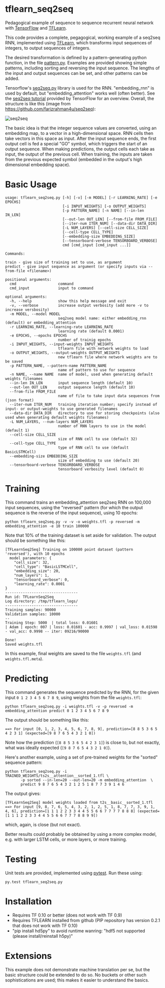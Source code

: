 tflearn_seq2seq
===============

Pedagogical example of sequence to sequence recurrent neural network
with [TensorFlow](https://www.tensorflow.org/) and
[TFLearn](http://tflearn.org/).

This code provides a complete, pegagogical, working example of a
seq2seq RNN, implemented using [TFLearn](http://tflearn.org/), which
transforms input sequences of integers, to output sequences of
integers.  

The desired transformation is defined by a pattern-generating python
function, in the file
[pattern.py](https://github.com/ichuang/tflearn_seq2seq/blob/master/pattern.py).
Examples are provided showing simple patterns, including sorting and
reversing the input sequence.  The lengths of the input and output
sequences can be set, and other patterns can be added.

Tensorflow's
[seq2seq.py](https://github.com/tensorflow/tensorflow/blob/master/tensorflow/python/ops/seq2seq.py)
library is used for the RNN.  "embedding_rnn" is used by default, but
"embedding_attention" works well (often better).  See the [seq2seq
tutorial](https://www.tensorflow.org/versions/r0.10/tutorials/seq2seq/index.html)
provided by TensorFlow for an overview.  Overall, the structure is
like this (image from https://github.com/farizrahman4u/seq2seq):

![seq2seq](http://i64.tinypic.com/30136te.png)

The basic idea is that the integer sequence values are converted,
using an embedding map, to a vector in a high-dimensional space.  RNN
cells then take vectors in this space as input.  After the input
sequence ends, the first output cell is fed a special "GO" symbol,
which triggers the start of an output sequence.  When making
predictions, the output cells each take as input, the output of the
previous cell.  When training, the inputs are taken from the previous
expected symbol (embedded in the output's high dimensional embedding
space).  

Basic Usage
===========

    usage: tflearn_seq2seq.py [-h] [-v] [-m MODEL] [-r LEARNING_RATE] [-e EPOCHS]
                              [-i INPUT_WEIGHTS] [-o OUTPUT_WEIGHTS]
                              [-p PATTERN_NAME] [-n NAME] [--in-len IN_LEN]
                              [--out-len OUT_LEN] [--from-file FROM_FILE]
                              [--iter-num ITER_NUM] [--data-dir DATA_DIR]
                              [-L NUM_LAYERS] [--cell-size CELL_SIZE]
                              [--cell-type CELL_TYPE]
                              [--embedding-size EMBEDDING_SIZE]
                              [--tensorboard-verbose TENSORBOARD_VERBOSE]
                              cmd [cmd_input [cmd_input ...]]
    
    Commands:
    
    train - give size of training set to use, as argument
    predict - give input sequence as argument (or specify inputs via --from-file <filename>)
    
    positional arguments:
      cmd                   command
      cmd_input             input to command
    
    optional arguments:
      -h, --help            show this help message and exit
      -v, --verbose         increase output verbosity (add more -v to increase versbosity)
      -m MODEL, --model MODEL
                            seq2seq model name: either embedding_rnn (default) or embedding_attention
      -r LEARNING_RATE, --learning-rate LEARNING_RATE
                            learning rate (default 0.0001)
      -e EPOCHS, --epochs EPOCHS
                            number of trainig epochs
      -i INPUT_WEIGHTS, --input-weights INPUT_WEIGHTS
                            tflearn file with network weights to load
      -o OUTPUT_WEIGHTS, --output-weights OUTPUT_WEIGHTS
                            new tflearn file where network weights are to be saved
      -p PATTERN_NAME, --pattern-name PATTERN_NAME
                            name of pattern to use for sequence
      -n NAME, --name NAME  name of model, used when generating default weights filenames
      --in-len IN_LEN       input sequence length (default 10)
      --out-len OUT_LEN     output sequence length (default 10)
      --from-file FROM_FILE
                            name of file to take input data sequences from (json format)
      --iter-num ITER_NUM   training iteration number; specify instead of input- or output-weights to use generated filenames
      --data-dir DATA_DIR   directory to use for storing checkpoints (also used when generating default weights filenames)
      -L NUM_LAYERS, --num-layers NUM_LAYERS
                            number of RNN layers to use in the model (default 1)
      --cell-size CELL_SIZE
                            size of RNN cell to use (default 32)
      --cell-type CELL_TYPE
                            type of RNN cell to use (default BasicLSTMCell)
      --embedding-size EMBEDDING_SIZE
                            size of embedding to use (default 20)
      --tensorboard-verbose TENSORBOARD_VERBOSE
                            tensorboard verbosity level (default 0)

Training
========

This command trains an embedding_attention seq2seq RNN on 100,000
input sequences, using the "reversed" pattern (for which the output
sequence is the reverse of the input sequence), using 10 epochs:

    python tflearn_seq2seq.py -v -v -o weights.tfl -p reversed -m embedding_attention -e 10 train 100000

Note that 10% of the training dataset is set aside for validation.
The output should be something like this:

    [TFLearnSeq2Seq] Training on 100000 point dataset (pattern 'reversed'), with 10 epochs
      model parameters: {
        "cell_size": 32,
        "cell_type": "BasicLSTMCell",
        "embedding_size": 20,
        "num_layers": 1,
        "tensorboard_verbose": 0,
        "learning_rate": 0.0001
    }
    ---------------------------------
    Run id: TFLearnSeq2Seq
    Log directory: /tmp/tflearn_logs/
    ---------------------------------
    Training samples: 90000
    Validation samples: 10000
    --
    Training Step: 5000  | total loss: 0.01601
    | Adam | epoch: 007 | loss: 0.01601 - acc: 0.9997 | val_loss: 0.01598 - val_acc: 0.9998 -- iter: 09216/90000

    Done!
    Saved weights.tfl

In this example, final weights are saved to the file `weights.tfl` (and `weights.tfl.meta`).  

Predicting
==========

This command generates the sequence predicted by the RNN, for the
given input `0 1 2 3 4 5 6 7 8 9`, using weights from the file `weights.tfl`:

    python tflearn_seq2seq.py -i weights.tfl -v -p reversed -m embedding_attention predict 0 1 2 3 4 5 6 7 8 9

The output should be something like this:

    ==> For input [0, 1, 2, 3, 4, 5, 6, 7, 8, 9], prediction=[8 8 5 3 6 5 4 2 3 1] (expected=[9 8 7 6 5 4 3 2 1 0])

Note how the prediction (`[8 8 5 3 6 5 4 2 3 1]`) is close to, but not exactly, what was ideally expected (`[9 8 7 6 5 4 3 2 1 0]`).

Here's another example, using a set of pre-trained weights for the "sorted" sequence pattern:

    python tflearn_seq2seq.py -i TRAINED_WEIGHTS/ts2s__attention__sorted_1.tfl \
           -p sorted --in-len=20 --out-len=20 -m embedding_attention  \
           predict 9 8 7 6 5 4 3 2 1 2 5 1 8 7 7 3 9 1 4 6

The output gives:

    [TFLearnSeq2Seq] model weights loaded from t2s__basic__sorted_1.tfl
    ==> For input [9, 8, 7, 6, 5, 4, 3, 2, 1, 2, 5, 1, 8, 7, 7, 3, 9, 1, 4, 6], prediction=[1 1 1 2 2 3 3 4 4 5 5 6 6 7 7 7 7 8 8 8] (expected=[1 1 1 2 2 3 3 4 4 5 5 6 6 7 7 7 8 8 9 9])

which, again, is close (but not exact).

Better results could probably be obtained by using a more complex model, e.g. with larger LSTM cells, or more layers, or more training.

Testing
=======

Unit tests are provided, implemented using [pytest](http://doc.pytest.org/en/latest/).  Run these using:

    py.test tflearn_seq2seq.py

Installation
============

* Requires TF 0.10 or better (does not work with TF 0.9)
* Requires TFLEARN installed from github (PIP repository has version 0.2.1 that does not work with TF 0.10)
* "pip install hd5py" to avoid runtime wanring: "hdf5 not supported (please install/reinstall h5py)"

Extensions
==========

This example does not demonstrate machine translation per se, but the
basic structure could be extended to do so.  No buckets or other such
sophistications are used; this makes it easier to understand the
basics.
